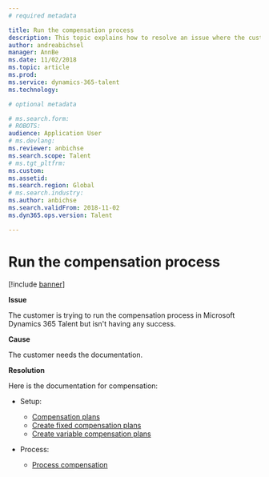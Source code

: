 ```yaml
---
# required metadata

title: Run the compensation process
description: This topic explains how to resolve an issue where the customer is trying to run the compensation process in Microsoft Dynamics 365 Talent but isn't having any success.
author: andreabichsel
manager: AnnBe
ms.date: 11/02/2018
ms.topic: article
ms.prod: 
ms.service: dynamics-365-talent
ms.technology: 

# optional metadata

# ms.search.form: 
# ROBOTS: 
audience: Application User
# ms.devlang: 
ms.reviewer: anbichse
ms.search.scope: Talent
# ms.tgt_pltfrm: 
ms.custom: 
ms.assetid: 
ms.search.region: Global
# ms.search.industry: 
ms.author: anbichse
ms.search.validFrom: 2018-11-02
ms.dyn365.ops.version: Talent

---
```


# Run the compensation process

[!include [banner](includes/banner.md)]

**Issue**

The customer is trying to run the compensation process in Microsoft Dynamics 365 Talent but isn't having any success.

**Cause**

The customer needs the documentation.

**Resolution**

Here is the documentation for compensation:

- Setup:

    - [Compensation plans](https://docs.microsoft.com/dynamics365/unified-operations/talent/compensation-plans)
    - [Create fixed compensation plans](https://docs.microsoft.com/dynamics365/unified-operations/talent/create-fixed-compensation-plans)
    - [Create variable compensation plans](https://docs.microsoft.com/dynamics365/unified-operations/talent/create-variable-compensation-plans)

- Process:

    - [Process compensation](https://docs.microsoft.com/dynamics365/unified-operations/talent/process-compensation)
